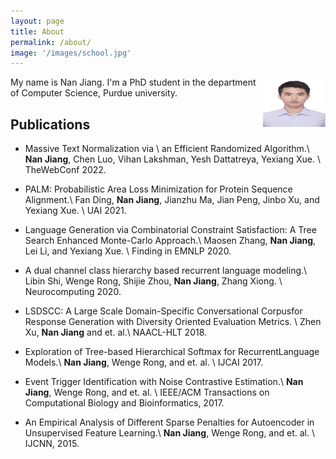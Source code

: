 ```yaml
---
layout: page
title: About
permalink: /about/
image: '/images/school.jpg'
---
```


<!-- ![image](/images/head.jpg) -->

<img align="right" width="100" height="80" src="/images/head.jpg">

My name is Nan Jiang. I'm a PhD student in the department of Computer Science, Purdue university. 


## Publications
- Massive Text Normalization via \\ an Efficient Randomized Algorithm.\\
**Nan Jiang**, Chen Luo, Vihan Lakshman, Yesh Dattatreya, Yexiang Xue. \\
TheWebConf 2022.

- PALM: Probabilistic Area Loss Minimization for Protein Sequence Alignment.\\
Fan Ding, **Nan Jiang**, Jianzhu Ma, Jian Peng, Jinbo Xu, and Yexiang Xue.  \\
UAI 2021.

- Language Generation via Combinatorial Constraint Satisfaction: A Tree Search Enhanced Monte-Carlo Approach.\\
Maosen Zhang, **Nan Jiang**, Lei Li, and Yexiang Xue. \\
Finding in EMNLP 2020.

- A dual channel class hierarchy based recurrent language modeling.\\
Libin Shi, Wenge Rong, Shijie Zhou, **Nan Jiang**, Zhang Xiong.  \\
Neurocomputing 2020.

- LSDSCC: A Large Scale Domain-Specific Conversational Corpusfor Response Generation with Diversity Oriented Evaluation Metrics. \\
Zhen Xu, **Nan Jiang** and et. al.\\
NAACL-HLT 2018.

- Exploration of Tree-based Hierarchical Softmax for RecurrentLanguage Models.\\
**Nan Jiang**, Wenge Rong, and et. al.  \\
IJCAI 2017.

- Event Trigger Identification with Noise Contrastive Estimation.\\
**Nan Jiang**, Wenge Rong, and et. al.  \\
IEEE/ACM Transactions on Computational Biology and Bioinformatics, 2017.

- An Empirical Analysis of Different Sparse Penalties for Autoencoder in Unsupervised Feature Learning.\\
**Nan Jiang**, Wenge Rong, and et. al.  \\
IJCNN, 2015.
